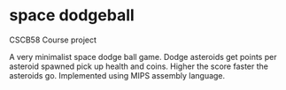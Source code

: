 # space dodgeball

CSCB58 Course project

A very minimalist space dodge ball game. Dodge asteroids get points per asteroid spawned pick up health and coins. Higher the score faster the asteroids go. Implemented using MIPS assembly language. 


    
